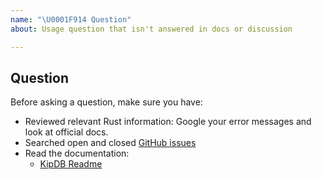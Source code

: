 ```yaml
---
name: "\U0001F914 Question"
about: Usage question that isn't answered in docs or discussion

---
```


## Question

Before asking a question, make sure you have:

- Reviewed relevant Rust information: Google your error messages and look at official docs.
- Searched open and closed [GitHub issues](https://github.com/KipData/KipDB/issues)
- Read the documentation:
    - [KipDB Readme](https://github.com/KipData/KipDB#readme)
